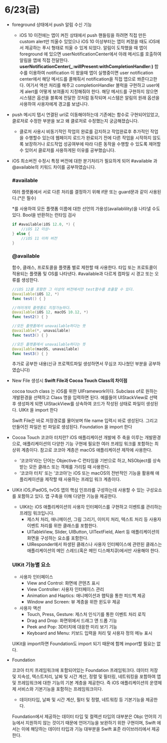 # 6/23(금)

- foreground 상태에서 push 알림 수신 기능
    - iOS 10 이전에는 앱이 켜진 상태에서 push 핸들링을 하려면 직접 만든 custom alert만 띄울수 있었으나 iOS 10 이상부터는 앱이 켜졌을 때도 iOS에서 제공하는 푸시 형태로 띄울 수 있게 되었다.
    알림이 도착했을 때 앱이 foreground 에 있으면 userNotificationCenter에서 아래 메서드를 호출하여 알림을 앱에 직접 전달한다. 
    **userNotificationCenter(_:willPresent:withCompletionHandler:)**
    함수를 이용하여 notification 이 왔을때 앱이 실행중이면 user notification center에서 해당 메서드를 콜해줘서 notification을 직접 앱으로 쏴준다고한다.
    여기서 액션 처리를 해주고 completionHandler 블럭을 구현하고 user에게 alert를 어떻게 보여줄지 지정해줘야 한다. 
    해당 메서드를 구현하지 않으면 시스템은 옵션을 블록에 전달한 것처럼 동작되며 시스템은 알림의 원래 옵션을 사용하여 사용자에게 경고를 보냅니다.

- push 메시지 탭시 연결된 url로 이동해야하는데 기존에는 함수로 구현되어있었고, 클로저로 수정한 부분을 보고 왜 클로저로 수정했는지 궁금해졌습니다.
    - 클로저 사용시 비동기적인 작업의 완료를 감지하고 작업완료후 추가적인 작업을 수행할수 있는데 웹페이지 로드가 완료되기 전에 다른 작업을 시작하지 않도록 보장하거나 로드작업 성공여부에 따라 다른 동작을 수행할 수 있도록 제어할 수 있어서 클로저를 사용하게된 이유를 공부했습니다.
 
- iOS 최소버전 수정시 특정 버전에 대한 분기처리가 필요하게 되어 #available 과 @available의 키워드 차이를 공부하였습니다.
    
    ### #available
    
    여러 플랫폼에서 서로 다른 처리를 결정하기 위해 if문 또는 guard문과 같이 사용된다.(*은 필수)
    
    *를 사용하여 모든 플랫폼 이름에 대한 선언의 가용성(availablility)을 나타낼 수도 있다.
    Bool을 반환하는 런타임 검사
    
    ```swift
    if #available(iOS 12.0, *) {
    	//iOS 12 이상~
    } else {
    	//iOS 11 이하 버전
    }
    ```
    
    ### @available
    
    함수, 클래스, 프로토콜을 플랫폼 별로 제한할 때 사용한다. 타입 또는 프로토콜이 적용되는 플랫폼 및 OS를 나타낸다. #available과 다르게 컴파일 시 경고 또는 오류를 생성한다.
    
    ```swift
    //iOS 12를 포함한 그 이상의 버전에서만 test함수를 호출할 수 있다.
    @available(iOS 12, *)
    func test() { }
    
    //여러개의 플랫폼도 지정가능하다.
    @available(iOS 12, macOS 10.12, *)
    func test2() { }
    
    //모든 플랫폼에서 unavailable하다는 뜻
    @available(*, unavailable)
    func test3() { }
    
    //모든 플랫폼에서 unavailable하다는 뜻
    @available(macOS, unavailable)
    func test3() { }
    ```

    추가로 공부한 내용(신규 프로젝트파일 생성하면서 무심코 지나쳤던 부분을 공부하였습니다)

- New File 생성시 ****Swift File과 Cocoa Touch Class의 차이점****
    
    
    cocoa touch class 는 iOS를 위한 UIFramework이다. Subclass of로 원하는 개발환경을 선택하고 Class 명을 입력하면 된다. 예를들어 UIStackView로 선택 후 생성파게 되면 UIStackView를 상속하여 코드가 작성된 상태로 파일이 생성된다.  UIKit 을 import 한다
    
    Swift File은 바로 저장경로를 물어보며 file name 입력시 바로 생성된다. 그리고 만들어진 파일은 빈 파일로 생성된다.  Foundation 을 import 한다
    
- Cocoa Touch
코코아 터치란? iOS 애플리케이션 개발에 주 축을 이루는 개발환경으로, 애플리케이션의 다양한 기능 구현에 필요한 여러 프레임 워크를 포함하는 최상위 계층이다. 참고로 코코아 계층은 macOS 애플리케이션 제작에 사용한다.
    - ‘코코아’라는 단어는 Objective-C 런타임을 기반으로 하고, NSObject를 상속받는 모든 클래스 또는 객체를 가리킬 때 사용한다.
    - ‘코코아 터치’ 또는 ‘코코아’는 iOS 또는 macOS의 전반적인 기능을 활용해 애플리케이션을 제작할 때 사용하는 프레임 워크 계층이다.
    
    
- UIKit
    iOS,iPadOS, tvOS 앱의 핵심 인프라를 구성하는데 사용할 수 있는 구성요소를 포함하고 있다. 앱 구축을 이해 다양한 기능을 제공한다. 
    
    - UIKit는 iOS 애플리케이션의 사용자 인터페이스를 구현하고 이벤트를 관리하는 프레임 워크입니다.
        - 제스처 처리, 애니메이션, 그림 그리기, 이미지 처리, 텍스트 처리 등 사용자 이벤트 처리를 위한 클래스를 포함한다.
        - UITableView, Slider, UIButton, UITextField, Alert 등 애플리케이션의 화면을 구성하는 요소를 포함한다.
        - UIResponder에서 파생된 클래스나 사용자 인터페이스에 관련된 클래스는 애플리케이션의 메인 스레드(혹은 메인 디스패치큐)에서만 사용해야 한다.
    
    ### UIKit 기능별 요소
    
    - 사용자 인터페이스
        - View and Control: 화면에 콘텐츠 표시
        - View Controller: 사용자 인터페이스 관리
        - Animation and Haptics: 애니메이션과 햅틱을 통한 피드백 제공
        - Window and Screen: 뷰 계층을 위한 윈도우 제공
    - 사용자 액션
        - Touch, Press, Gesture: 제스처 인식기를 통한 이벤트 처리 로직
        - Drag and Drop: 화면위에서 드래그 앤 드롭 기능
        - Peek and Pop: 3D터치에 대응한 미리 보기 기능
        - Keyboard and Menu: 키보드 입력을 처리 및 사용자 정의 메뉴 표시
    
    UIKit을 import하면 Foundation도 import 되기 때문에 함께 import할 필요는 없다.
    
- Foundation
    
    코코아 터치 프레임워크에 포함되어있는 Foundation 프레임워크다. 데이터 저장 및 지속성, 텍스트처리, 날짜 및 시간 계산, 정렬 및 필터링, 네트워킹을 포함하여 앱 및 프레임워크에 대한 기능의 기본 계층을 제공한다. 즉 iOS 애플리케이션의 운영체제 서비스와 기본기능을 포함하는 프레임워크이다. 
    
    - 데이터타입, 날짜 및 시간 계산, 필터 및 정렬, 네트워킹 등 기본기능을 제공한다.
    
    Foundation에서 제공하는 데이터 타입 및 컬렉션 타입의 대부분은 Objc 언어의 기능에서 지원하지 않는 것이기 때문에 언어기능을 보완하기 위한 구현이며, Swift 에서는 이에 해당하는 데이터 타입과 기능 대부분을 Swift 표준 라이브러리에서 제공한다.
